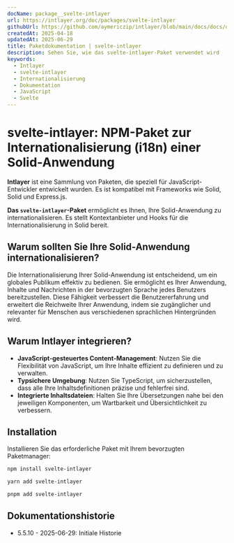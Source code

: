 ```yaml
---
docName: package__svelte-intlayer
url: https://intlayer.org/doc/packages/svelte-intlayer
githubUrl: https://github.com/aymericzip/intlayer/blob/main/docs/docs/de/packages/svelte-intlayer/index.md
createdAt: 2025-04-18
updatedAt: 2025-06-29
title: Paketdokumentation | svelte-intlayer
description: Sehen Sie, wie das svelte-intlayer-Paket verwendet wird
keywords:
  - Intlayer
  - svelte-intlayer
  - Internationalisierung
  - Dokumentation
  - JavaScript
  - Svelte
---
```


# svelte-intlayer: NPM-Paket zur Internationalisierung (i18n) einer Solid-Anwendung

**Intlayer** ist eine Sammlung von Paketen, die speziell für JavaScript-Entwickler entwickelt wurden. Es ist kompatibel mit Frameworks wie Solid, Solid und Express.js.

**Das `svelte-intlayer`-Paket** ermöglicht es Ihnen, Ihre Solid-Anwendung zu internationalisieren. Es stellt Kontextanbieter und Hooks für die Internationalisierung in Solid bereit.

## Warum sollten Sie Ihre Solid-Anwendung internationalisieren?

Die Internationalisierung Ihrer Solid-Anwendung ist entscheidend, um ein globales Publikum effektiv zu bedienen. Sie ermöglicht es Ihrer Anwendung, Inhalte und Nachrichten in der bevorzugten Sprache jedes Benutzers bereitzustellen. Diese Fähigkeit verbessert die Benutzererfahrung und erweitert die Reichweite Ihrer Anwendung, indem sie zugänglicher und relevanter für Menschen aus verschiedenen sprachlichen Hintergründen wird.

## Warum Intlayer integrieren?

- **JavaScript-gesteuertes Content-Management**: Nutzen Sie die Flexibilität von JavaScript, um Ihre Inhalte effizient zu definieren und zu verwalten.
- **Typsichere Umgebung**: Nutzen Sie TypeScript, um sicherzustellen, dass alle Ihre Inhaltsdefinitionen präzise und fehlerfrei sind.
- **Integrierte Inhaltsdateien**: Halten Sie Ihre Übersetzungen nahe bei den jeweiligen Komponenten, um Wartbarkeit und Übersichtlichkeit zu verbessern.

## Installation

Installieren Sie das erforderliche Paket mit Ihrem bevorzugten Paketmanager:

```bash packageManager="npm"
npm install svelte-intlayer
```

```bash packageManager="yarn"
yarn add svelte-intlayer
```

```bash packageManager="pnpm"
pnpm add svelte-intlayer
```

## Dokumentationshistorie

- 5.5.10 - 2025-06-29: Initiale Historie
